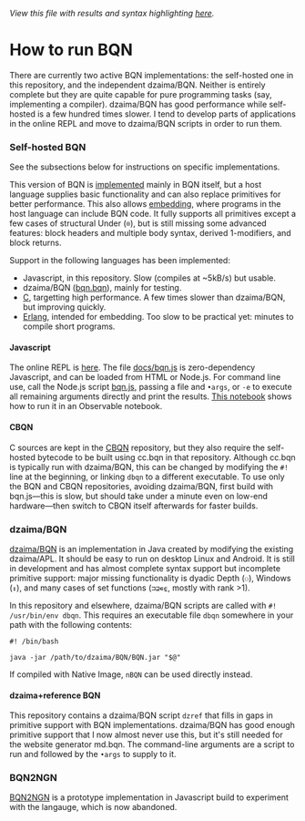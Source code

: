 *View this file with results and syntax highlighting [here](https://mlochbaum.github.io/BQN/running.html).*

# How to run BQN

There are currently two active BQN implementations: the self-hosted one in this repository, and the independent dzaima/BQN. Neither is entirely complete but they are quite capable for pure programming tasks (say, implementing a compiler). dzaima/BQN has good performance while self-hosted is a few hundred times slower. I tend to develop parts of applications in the online REPL and move to dzaima/BQN scripts in order to run them.

### Self-hosted BQN

See the subsections below for instructions on specific implementations.

This version of BQN is [implemented](implementation/README.md) mainly in BQN itself, but a host language supplies basic functionality and can also replace primitives for better performance. This also allows [embedding](doc/embed.md), where programs in the host language can include BQN code. It fully supports all primitives except a few cases of structural Under (`⌾`), but is still missing some advanced features: block headers and multiple body syntax, derived 1-modifiers, and block returns.

Support in the following languages has been implemented:
- Javascript, in this repository. Slow (compiles at ~5kB/s) but usable.
- dzaima/BQN ([bqn.bqn](bqn.bqn)), mainly for testing.
- [C](https://github.com/dzaima/CBQN), targetting high performance. A few times slower than dzaima/BQN, but improving quickly.
- [Erlang](https://github.com/cannadayr/ebqn), intended for embedding. Too slow to be practical yet: minutes to compile short programs.

#### Javascript

The online REPL is [here](https://mlochbaum.github.io/BQN/try.html). The file [docs/bqn.js](docs/bqn.js) is zero-dependency Javascript, and can be loaded from HTML or Node.js. For command line use, call the Node.js script [bqn.js](bqn.js), passing a file and `•args`, or `-e` to execute all remaining arguments directly and print the results. [This notebook](https://observablehq.com/@lsh/bqn) shows how to run it in an Observable notebook.

#### CBQN

C sources are kept in the [CBQN](https://github.com/dzaima/CBQN) repository, but they also require the self-hosted bytecode to be built using cc.bqn in that repository. Although cc.bqn is typically run with dzaima/BQN, this can be changed by modifying the `#!` line at the beginning, or linking `dbqn` to a different executable. To use only the BQN and CBQN repositories, avoiding dzaima/BQN, first build with bqn.js—this is slow, but should take under a minute even on low-end hardware—then switch to CBQN itself afterwards for faster builds.

### dzaima/BQN

[dzaima/BQN](https://github.com/dzaima/BQN/) is an implementation in Java created by modifying the existing dzaima/APL. It should be easy to run on desktop Linux and Android. It is still in development and has almost complete syntax support but incomplete primitive support: major missing functionality is dyadic Depth (`⚇`), Windows (`↕`), and many cases of set functions (`⊐⊒∊⍷`, mostly with rank >1).

In this repository and elsewhere, dzaima/BQN scripts are called with `#! /usr/bin/env dbqn`. This requires an executable file `dbqn` somewhere in your path with the following contents:

    #! /bin/bash

    java -jar /path/to/dzaima/BQN/BQN.jar "$@"

If compiled with Native Image, `nBQN` can be used directly instead.

#### dzaima+reference BQN

This repository contains a dzaima/BQN script `dzref` that fills in gaps in primitive support with BQN implementations. dzaima/BQN has good enough primitive support that I now almost never use this, but it's still needed for the website generator md.bqn. The command-line arguments are a script to run and followed by the `•args` to supply to it.

### BQN2NGN

[BQN2NGN](https://github.com/mlochbaum/BQN2NGN) is a prototype implementation in Javascript build to experiment with the langauge, which is now abandoned.
